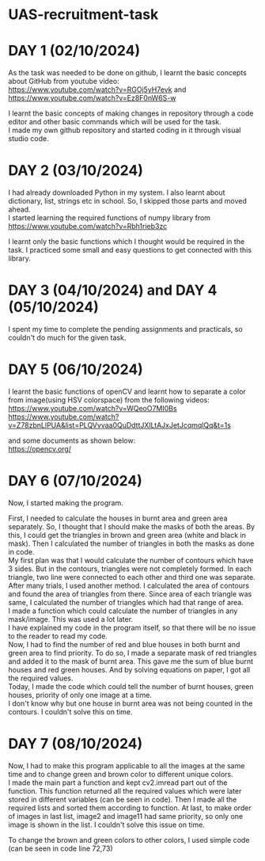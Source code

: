 # UAS-recruitment-task
# DAY 1 (02/10/2024)
As the task was needed to be done on github, I learnt the basic concepts about GitHub from youtube video:  
https://www.youtube.com/watch?v=RGOj5yH7evk  and https://www.youtube.com/watch?v=Ez8F0nW6S-w  

I learnt the basic concepts of making changes in repository through a code editor and other basic commands which will be used for the task.  
I made my own github repository and started coding in it through visual studio code.

# DAY 2 (03/10/2024)
I had already downloaded Python in my system. I also learnt about dictionary, list, strings etc in school. So, I skipped those parts and moved ahead.  
I started learning the required functions of numpy library from 
https://www.youtube.com/watch?v=Rbh1rieb3zc  

I learnt only the basic functions which I thought would be required in the task. I practiced some small and easy questions to get connected with this library.

# DAY 3 (04/10/2024) and DAY 4 (05/10/2024)
I spent my time to complete the pending assignments and practicals, so couldn't do much for the given task.

# DAY 5 (06/10/2024)
I learnt the basic functions of openCV and learnt how to separate a color from image(using HSV colorspace) from the following videos:  
https://www.youtube.com/watch?v=WQeoO7MI0Bs  
https://www.youtube.com/watch?v=Z78zbnLlPUA&list=PLQVvvaa0QuDdttJXlLtAJxJetJcqmqlQq&t=1s  

and some documents as shown below:  
https://opencv.org/

# DAY 6 (07/10/2024)
Now, I started making the program.  

First, I needed to calculate the houses in burnt area and green area separately. So, I thought that I should make the masks of both the areas. By this, I could get the triangles in brown and green area (white and black in mask). Then I calculated the number of triangles in both the masks as done in code.  
My first plan was that I would calculate the number of contours which have 3 sides. But in the contours, triangles were not completely formed. In each triangle, two line were connected to each other and third one was separate.  
After many trials, I used another method. I calculated the area of contours and found the area of triangles from there. Since area of each triangle was same, I calculated the number of triangles which had that range of area.  
I made a function which could calculate the number of triangles in any mask/image. This was used a lot later.  
I have explained my code in the program itself, so that there will be no issue to the reader to read my code.  
Now, I had to find the number of red and blue houses in both burnt and green area to find priority. To do so, I made a separate mask of red triangles and added it to the mask of burnt area. This gave me the sum of blue burnt houses and red green houses. And by solving equations on paper, I got all the required values.  
Today, I made the code which could tell the number of burnt houses, green houses, priority of only one image at a time.  
I don't know why but one house in burnt area was not being counted in the contours. I couldn't solve this on time.

# DAY 7 (08/10/2024)
Now, I had to make this program applicable to all the images at the same time and to change green and brown color to different unique colors.  
I made the main part a function and kept cv2.imread part out of the function. This function returned all the required values which were later stored in different variables (can be seen in code). Then I made all the required lists and sorted them according to function. At last, to make order of images in last list, image2 and image11 had same priority, so only one image is shown in the list. I couldn't solve this issue on time.  

To change the brown and green colors to other colors, I used simple code (can be seen in code line 72,73)

